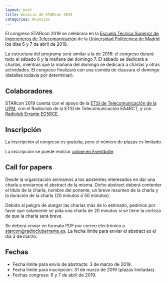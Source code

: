 ```yaml
---
layout: post
title: Anuncio de STARcon 2019
categories: Anuncios
---
```


El congreso STARcon 2019 se celebrará en la [Escuela Técnica Superior de
Ingenerieros de Telecomunicación](http://www.etsit.upm.es/) de la [Universidad
Politécnica de Madrid](http://www.upm.es/) los días 6 y 7 de abril de 2019.

La estructura del programa será similar a la de 2018: el congreso durará todo el
sábado 6 y la mañana del domingo 7. El sábado se dedicará a charlas, mientras
que la mañana del domingo se dedicará a charlas y otras actividades. El congreso
finalizará con una comida de clausura el domingo (detalles todavía por
determinar).

## Colaboradores

STARcon 2019 cuenta con el apoyo de la [ETSI de Telecomunicación de la
UPM](http://www.etsit.upm.es/), con el Radioclub de la ETSI de Telecomunicación
EA4RCT, y con [Radiolub Errante EC5RCE](http://www.radiocluberrante.es/).

## Inscripción

La inscripción al congreso es gratuita, pero el número de plazas es limitado.

La inscripción se puede realizar [online en Eventbrite](https://www.eventbrite.es/e/entradas-starcon-2019-51629332724?utm_term=eventname_text).

## Call for papers

Desde la organización animamos a los asistentes interesados en dar una charla a
enviarnos el abstract de la misma. Dicho abstract deberá contenter el título de
la charla, nombre del ponente, un breve resumen de la charla y la duración de la
charla (20 minutos ó 50 minutos).

Debido al peligro de alargar las charlas más de lo estimado, pedimos por favor
que solamente se pida una charla de 20 minutos si se tiene la certeza de que la
charla será breve.

Se deberá enviar en formato PDF por correo electrónico a
starcon@radiocluberrante.es. La fecha límite para enviar el abstract es el día 3
de marzo.

## Fechas

* Fecha límite para envío de abstracts: 3 de marzo de 2019.
* Fecha límite para inscripción: 31 de marzo de 2019 (plazas limitadas).
* Fechas congreso: 6 y 7 de abril de 2019.

